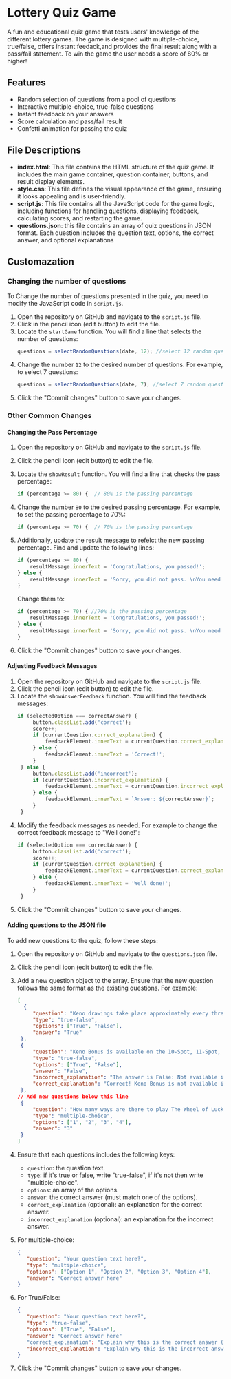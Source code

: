 # Lottery Quiz Game

A fun and educational quiz game that tests users' knowledge of the different lottery games. The game is designed with multiple-choice, true/false, offers instant feedack,and provides the final result along with a pass/fail statement. To win the game the user needs a score of 80% or higher!

## Features

- Random selection of questions from a pool of questions
- Interactive multiple-choice, true-false questions
- Instant feedback on your answers
- Score calculation and pass/fail result
- Confetti animation for passing the quiz

## File Descriptions

- **index.html**: This file contains the HTML structure of the quiz game. It includes the main game container, question container, buttons, and result display elements.
- **style.css**: This file defines the visual appearance of the game, ensuring it looks appealing and is user-friendly.
- **script.js**: This file contains all the JavaScript code for the game logic, including functions for handling questions, displaying feedback, calculating scores, and restarting the game.
- **questions.json**: this file contains an array of quiz questions in JSON format. Each question includes the question text, options, the correct answer, and optional explanations

## Customazation

### Changing the number of questions

To Change the number of questions presented in the quiz, you need to modify the JavaScript code in `script.js`.

1. Open the repository on GitHub and navigate to the `script.js` file.
2. Click in the pencil icon (edit button) to edit the file.
3. Locate the `startGame` function. You will find a line that selects the number of questions:
   ```javascript
   questions = selectRandomQuestions(date, 12); //select 12 random questions
   ```
4. Change the number `12` to the desired number of questions. For example, to select 7 questions:
   ```javascript
   questions = selectRandomQuestions(date, 7); //select 7 random questions
   ```
5. Click the "Commit changes" button to save your changes.

### Other Common Changes
#### Changing the Pass Percentage

1. Open the repository on GitHub and navigate to the `script.js` file.
2. Click the pencil icon (edit button) to edit the file.
3. Locate the `showResult` function. You will find a line that checks the pass percentage:
   ```javascript
   if (percentage >= 80) {  // 80% is the passing percentage
   ```
4. Change the number `80` to the desired passing percentage. For example, to set the passing percentage to 70%:
   ```javascript
   if (percentage >= 70) {  // 70% is the passing percentage
   ```

5. Additionally, update the result message to refelct the new passing percentage. Find and update the following lines:
   ```javascript
   if (percentage >= 80) {
       resultMessage.innerText = 'Congratulations, you passed!';
   } else {
       resultMessage.innerText = 'Sorry, you did not pass. \nYou need a score of 80% or higher to pass. \nBetter luck next time!';
   }
   ```

   Change them to:
   ```javascript
   if (percentage >= 70) { //70% is the passing percentage
       resultMessage.innerText = 'Congratulations, you passed!';
   } else {
       resultMessage.innerText = 'Sorry, you did not pass. \nYou need a score of 70% or higher to pass. \nBetter luck next time! ';
   }
   ```


5. Click the "Commit changes" button to save your changes.

#### Adjusting Feedback Messages

1. Open the repository on GitHub and navigate to the `script.js` file.
2. Click the pencil icon (edit button) to edit the file.
3. Locate the `showAnswerFeedback` function. You will find the feedback messages:
   ```javascript
   if (selectedOption === correctAnswer) {
        button.classList.add('correct');
        score++;
        if (currentQuestion.correct_explanation) {
            feedbackElement.innerText = currentQuestion.correct_explanation;
        } else {
            feedbackElement.innerText = 'Correct!';
        }
    } else {
        button.classList.add('incorrect');
        if (currentQuestion.incorrect_explanation) {
            feedbackElement.innerText = currentQuestion.incorrect_explanation;
        } else {
            feedbackElement.innerText = `Answer: ${correctAnswer}`;
        }
    }
    ```
4. Modify the feedback messages as needed. For example to change the correct feedback message to "Well done!":
   ```javascript
   if (selectedOption === correctAnswer) {
        button.classList.add('correct');
        score++;
        if (currentQuestion.correct_explanation) {
            feedbackElement.innerText = currentQuestion.correct_explanation;
        } else {
            feedbackElement.innerText = 'Well done!';
        }
    } 
    ```
5. Click the "Commit changes" button to save your changes.

#### Adding questions to the JSON file

To add new questions to the quiz, follow these steps:

1. Open the repository on GitHub and navigate to the `questions.json` file.
2. Click the pencil icon (edit button) to edit the file.
3. Add a new question object to the array. Ensure that the new question follows the same format as the existing questions. For example:
   ```json
   [
     {
        "question": "Keno drawings take place approximately every three minutes from 5:04am to 1:01am",
        "type": "true-false",
        "options": ["True", "False"],
        "answer": "True"
    },
    {
        "question": "Keno Bonus is available on the 10-Spot, 11-Spot, and 12-Spot games.",
        "type": "true-false",
        "options": ["True", "False"],
        "answer": "False",
        "incorrect_explanation": "The answer is False: Not available in those spots",
        "correct_explanation": "Correct! Keno Bonus is not available in those spots"
    },
   // Add new questions below this line
    {
        "question": "How many ways are there to play The Wheel of Luck?",
        "type": "multiple-choice",
        "options": ["1", "2", "3", "4"],
        "answer": "3"
    }
   ]
   ```
4. Ensure that each questions includes the following keys:
   - `question`: the question text.
   - `type`: if it's true or false, write "true-false", if it's not then write "multiple-choice".
   - `options`: an array of the options.
   - `answer`: the correct answer (must match one of the options).
   - `correct_explanation` (optional): an explanation for the correct answer.
   - `incorrect_explanation` (optional): an explanation for the incorrect answer.

5. For multiple-choice:
   ```json
   {
      "question": "Your question text here?",
      "type": "multiple-choice",
      "options": ["Option 1", "Option 2", "Option 3", "Option 4"],
      "answer": "Correct answer here"
   }
   ```

6. For True/False:
   ```json
   {
      "question": "Your question text here?",
      "type": "true-false",
      "options": ["True", "False"],
      "answer": "Correct answer here"
      "correct_explanation": "Explain why this is the correct answer (optional)",
      "incorrect_explanation": "Explain why this is the incorrect answer  (optional)"
   }
   ```   

7. Click the "Commit changes" button to save your changes.










